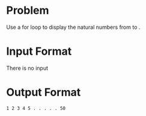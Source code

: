 # Problem
Use a for loop to display the natural numbers from  to .
# Input Format
There is no input
# Output Format
`
1
2
3
4
5
.
.
.
.
.
50
`
